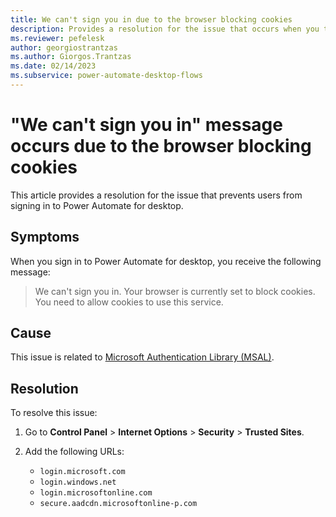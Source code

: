 ```yaml
---
title: We can't sign you in due to the browser blocking cookies
description: Provides a resolution for the issue that occurs when you try to sign in to Power Automate for desktop.
ms.reviewer: pefelesk
author: georgiostrantzas
ms.author: Giorgos.Trantzas
ms.date: 02/14/2023
ms.subservice: power-automate-desktop-flows
---
```

# "We can't sign you in" message occurs due to the browser blocking cookies

This article provides a resolution for the issue that prevents users from signing in to Power Automate for desktop.

## Symptoms

When you sign in to Power Automate for desktop, you receive the following message:

> We can't sign you in. Your browser is currently set to block cookies. You need to allow cookies to use this service.

## Cause

This issue is related to [Microsoft Authentication Library (MSAL)](/azure/active-directory/develop/msal-authentication-flows).

## Resolution

To resolve this issue:

1. Go to **Control Panel** > **Internet Options** > **Security** > **Trusted Sites**.
1. Add the following URLs:

    - `login.microsoft.com`
    - `login.windows.net`
    - `login.microsoftonline.com`
    - `secure.aadcdn.microsoftonline-p.com`
